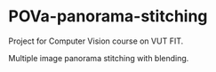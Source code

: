 # POVa-panorama-stitching

Project for Computer Vision course on VUT FIT.

Multiple image panorama stitching with blending.
